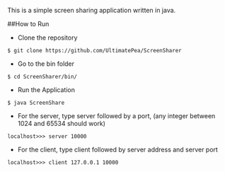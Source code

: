 This is a simple screen sharing application written in java. 

##How to Run


* Clone the repository

```
$ git clone https://github.com/UltimatePea/ScreenSharer
```

* Go to the bin folder

```
$ cd ScreenSharer/bin/
```

* Run the Application

```
$ java ScreenShare
```

  - For the server, type server followed by a port, (any integer between 1024 and 65534 should work)
  ```
  localhost>>> server 10000
  ```

  - For the client, type client followed by server address and server port
  ```
  localhost>>> client 127.0.0.1 10000
  ```



